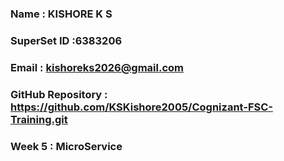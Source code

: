 ### Name : KISHORE K S
### SuperSet ID :6383206
### Email : kishoreks2026@gmail.com
### GitHub Repository : https://github.com/KSKishore2005/Cognizant-FSC-Training.git

### Week 5 : MicroService